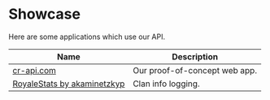 # Showcase

Here are some applications which use our API.

Name | Description
--- | ---
[cr-api.com](http://cr-api.com) | Our proof-of-concept web app.
[RoyaleStats by akaminetzkyp](https://github.com/akaminetzkyp/RoyaleStats) | Clan info logging.
